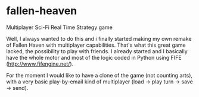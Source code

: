 # fallen-heaven
Multiplayer Sci-Fi Real Time Strategy game


Well, I always wanted to do this and i finally started making my own remake of Fallen Haven with multiplayer capabilities. That's what this great game lacked, the possibility to play with friends. I already started and I basically have the whole motor and most of the logic coded in Python using FIFE (http://www.fifengine.net/).

For the moment I would like to have a clone of the game (not counting arts), with a very basic play-by-email kind of multiplayer (load -> play turn -> save -> send).


